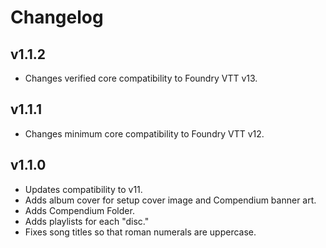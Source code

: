 # Changelog

## v1.1.2

- Changes verified core compatibility to Foundry VTT v13.

## v1.1.1

- Changes minimum core compatibility to Foundry VTT v12.

## v1.1.0

- Updates compatibility to v11.
- Adds album cover for setup cover image and Compendium banner art.
- Adds Compendium Folder.
- Adds playlists for each "disc."
- Fixes song titles so that roman numerals are uppercase.

